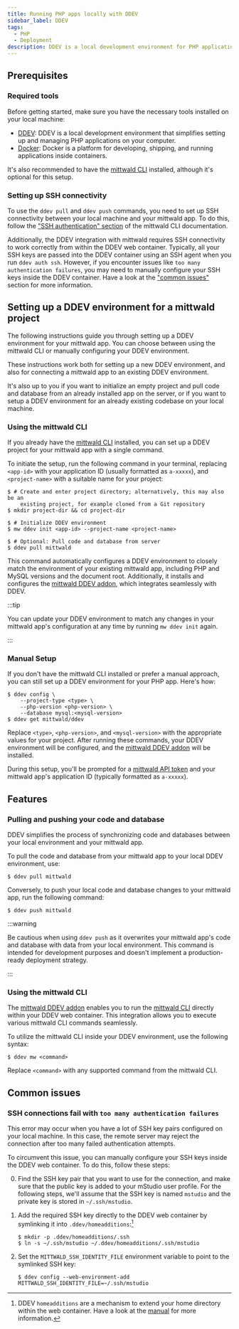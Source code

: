 ```yaml
---
title: Running PHP apps locally with DDEV
sidebar_label: DDEV
tags:
  - PHP
  - Deployment
description: DDEV is a local development environment for PHP applications. It provides an easy way to run PHP apps locally, facilitating development and testing.
---
```


## Prerequisites

### Required tools

Before getting started, make sure you have the necessary tools installed on your local machine:

- [DDEV](https://ddev.readthedocs.io/en/stable/): DDEV is a local development environment that simplifies setting up and managing PHP applications on your computer.
- [Docker](https://www.docker.com/): Docker is a platform for developing, shipping, and running applications inside containers.

It's also recommended to have the [mittwald CLI][cli] installed, although it's optional for this setup.

### Setting up SSH connectivity

To use the `ddev pull` and `ddev push` commands, you need to set up SSH connectivity between your local machine and your mittwald app. To do this, follow the ["SSH authentication" section][cli-ssh] of the mittwald CLI documentation.

Additionally, the DDEV integration with mittwald requires SSH connectivity to work correctly from within the DDEV web container. Typically, all your SSH keys are passed into the DDEV container using an SSH agent when you run `ddev auth ssh`. However, if you encounter issues like `too many authentication failures`, you may need to manually configure your SSH keys inside the DDEV container. Have a look at the ["common issues"](#common-issues) section for more information.

## Setting up a DDEV environment for a mittwald project

The following instructions guide you through setting up a DDEV environment for your mittwald app. You can choose between using the mittwald CLI or manually configuring your DDEV environment.

These instructions work both for setting up a new DDEV environment, and also for connecting a mittwald app to an existing DDEV environment.

It's also up to you if you want to initialize an empty project and pull code and database from an already installed app on the server, or if you want to setup a DDEV environment for an already existing codebase on your local machine.

### Using the mittwald CLI

If you already have the [mittwald CLI][cli] installed, you can set up a DDEV project for your mittwald app with a single command.

To initiate the setup, run the following command in your terminal, replacing `<app-id>` with your application ID (usually formatted as `a-xxxxx`), and `<project-name>` with a suitable name for your project:

```shell-session
$ # Create and enter project directory; alternatively, this may also be an
    existing project, for example cloned from a Git repository
$ mkdir project-dir && cd project-dir

$ # Initialize DDEV environment
$ mw ddev init <app-id> --project-name <project-name>

$ # Optional: Pull code and database from server
$ ddev pull mittwald
```

This command automatically configures a DDEV environment to closely match the environment of your existing mittwald app, including PHP and MySQL versions and the document root. Additionally, it installs and configures the [mittwald DDEV addon][ddev-addon], which integrates seamlessly with DDEV.

:::tip

You can update your DDEV environment to match any changes in your mittwald app's configuration at any time by running `mw ddev init` again.

:::

### Manual Setup

If you don't have the mittwald CLI installed or prefer a manual approach, you can still set up a DDEV environment for your PHP app. Here's how:

```shell-session
$ ddev config \
    --project-type <type> \
    --php-version <php-version> \
    --database mysql:<mysql-version>
$ ddev get mittwald/ddev
```

Replace `<type>`, `<php-version>`, and `<mysql-version>` with the appropriate values for your project. After running these commands, your DDEV environment will be configured, and the [mittwald DDEV addon][ddev-addon] will be installed.

During this setup, you'll be prompted for a [mittwald API token][apitoken] and your mittwald app's application ID (typically formatted as `a-xxxxx`).

## Features

### Pulling and pushing your code and database

DDEV simplifies the process of synchronizing code and databases between your local environment and your mittwald app.

To pull the code and database from your mittwald app to your local DDEV environment, use:

```shell-session
$ ddev pull mittwald
```

Conversely, to push your local code and database changes to your mittwald app, run the following command:

```shell-session
$ ddev push mittwald
```

:::warning

Be cautious when using `ddev push` as it overwrites your mittwald app's code and database with data from your local environment. This command is intended for development purposes and doesn't implement a production-ready deployment strategy.

:::

### Using the mittwald CLI

The [mittwald DDEV addon][ddev-addon] enables you to run the [mittwald CLI][cli] directly within your DDEV web container. This integration allows you to execute various mittwald CLI commands seamlessly.

To utilize the mittwald CLI inside your DDEV environment, use the following syntax:

```shell-session
$ ddev mw <command>
```

Replace `<command>` with any supported command from the mittwald CLI.

## Common issues

### SSH connections fail with `too many authentication failures`

This error may occur when you have a lot of SSH key pairs configured on your local machine. In this case, the remote server may reject the connection after too many failed authentication attempts.

To circumvent this issue, you can manually configure your SSH keys inside the DDEV web container. To do this, follow these steps:

0. Find the SSH key pair that you want to use for the connection, and make sure that the public key is added to your mStudio user profile. For the following steps, we'll assume that the SSH key is named `mstudio` and the private key is stored in `~/.ssh/mstudio`.

1. Add the required SSH key directly to the DDEV web container by symlinking it into `.ddev/homeadditions`:[^1]

   ```shell-session
   $ mkdir -p .ddev/homeadditions/.ssh
   $ ln -s ~/.ssh/mstudio ~/.ddev/homeadditions/.ssh/mstudio
   ```

2. Set the `MITTWALD_SSH_IDENTITY_FILE` environment variable to point to the symlinked SSH key:

   ```shell-session
   $ ddev config --web-environment-add MITTWALD_SSH_IDENTITY_FILE=~/.ssh/mstudio
   ```

[cli]: /docs/v2/api/sdks/cli
[cli-ssh]: /docs/v2/api/sdks/cli/#ssh
[apitoken]: /docs/v2/api/intro
[ddev-addon]: https://github.com/mittwald/ddev

[^1]: DDEV `homeadditions` are a mechanism to extend your home directory within the web container. Have a look at the [manual](https://ddev.readthedocs.io/en/stable/users/extend/in-container-configuration/) for more information.
